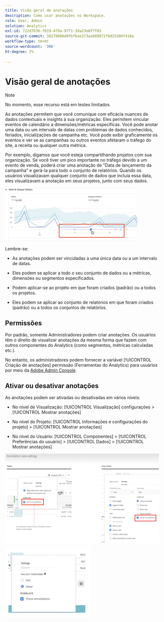 ```yaml
---
title: Visão geral de anotações
description: Como usar anotações no Workspace.
role: User, Admin
solution: Analytics
exl-id: 722d7636-f619-479a-97f1-3da23e8f7f83
source-git-commit: 38170806d0fbf6ae373ae089872f8d25306f416e
workflow-type: tm+mt
source-wordcount: '306'
ht-degree: 2%

---
```


# Visão geral de anotações

>[!NOTE]
>
>No momento, esse recurso está em testes limitados.

As anotações permitem que você comunique com eficácia nuances de dados contextuais e insights à sua organização. Eles permitem vincular eventos de calendário a dimensões/métricas específicas. Você pode anotar uma data ou um intervalo de datas com problemas de dados conhecidos, feriados, inicializações de campanha etc. Você pode exibir graficamente os eventos e ver se as campanhas ou outros eventos afetaram o tráfego do site, a receita ou qualquer outra métrica.

Por exemplo, digamos que você esteja compartilhando projetos com sua organização. Se você tiver um pico importante no tráfego devido a um evento de venda, poderá criar uma anotação de &quot;Data de lançamento da campanha&quot; e gerá-la para todo o conjunto de relatórios. Quando os usuários visualizavam qualquer conjunto de dados que incluía essa data, eles visualizavam a anotação em seus projetos, junto com seus dados.

![](assets/multi-day.png)

Lembre-se:

* As anotações podem ser vinculadas a uma única data ou a um intervalo de datas.

* Eles podem se aplicar a todo o seu conjunto de dados ou a métricas, dimensões ou segmentos especificados.

* Podem aplicar-se ao projeto em que foram criados (padrão) ou a todos os projetos.

* Eles podem se aplicar ao conjunto de relatórios em que foram criados (padrão) ou a todos os conjuntos de relatórios.

## Permissões

Por padrão, somente Administradores podem criar anotações. Os usuários têm o direito de visualizar anotações da mesma forma que fazem com outros componentes do Analytics (como segmentos, métricas calculadas etc.).

No entanto, os administradores podem fornecer a variável [!UICONTROL Criação de anotações] permissão (Ferramentas do Analytics) para usuários por meio da [Adobe Admin Console](https://experienceleague.adobe.com/docs/analytics/admin/admin-console/permissions/analytics-tools.html?lang=en).

## Ativar ou desativar anotações

As anotações podem ser ativadas ou desativadas em vários níveis:

* No nível de Visualização: [!UICONTROL Visualização] configurações > [!UICONTROL Mostrar anotações]

* No nível do Projeto: [!UICONTROL Informações e configurações do projeto] > [!UICONTROL Mostrar anotações]

* No nível do Usuário: [!UICONTROL Componentes] > [!UICONTROL Preferências do usuário] > [!UICONTROL Dados] > [!UICONTROL Mostrar anotações]

![](assets/show-ann.png)

![](assets/show-ann2.png)
